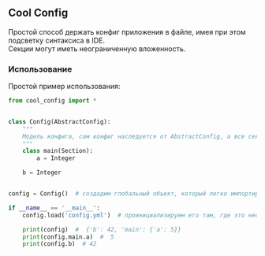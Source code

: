 ## Cool Config
Простой способ держать конфиг приложения в файле, имея при этом подсветку синтаксиса в IDE.  
Секции могут иметь неограниченную вложенность.

### Использование
Простой пример использования:
```python
from cool_config import *


class Config(AbstractConfig):
    """
    Модель конфига, сам конфиг наследуется от AbstractConfig, а все секции от Section.
    """
    class main(Section):
        a = Integer

    b = Integer


config = Config()  # создадим глобальный объект, который легко импортировать из любого другого модуля

if __name__ == '__main__':
    config.load('config.yml')  # проинициализируем его там, где это необходимо

    print(config)  #  {'b': 42, 'main': {'a': 5}}
    print(config.main.a)  #  5
    print(config.b)  # 42

```
